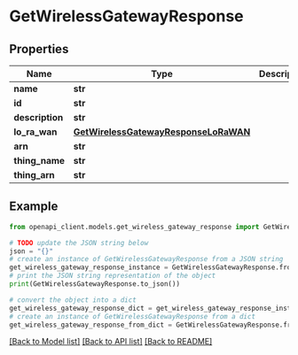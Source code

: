 # GetWirelessGatewayResponse


## Properties

Name | Type | Description | Notes
------------ | ------------- | ------------- | -------------
**name** | **str** |  | [optional] 
**id** | **str** |  | [optional] 
**description** | **str** |  | [optional] 
**lo_ra_wan** | [**GetWirelessGatewayResponseLoRaWAN**](GetWirelessGatewayResponseLoRaWAN.md) |  | [optional] 
**arn** | **str** |  | [optional] 
**thing_name** | **str** |  | [optional] 
**thing_arn** | **str** |  | [optional] 

## Example

```python
from openapi_client.models.get_wireless_gateway_response import GetWirelessGatewayResponse

# TODO update the JSON string below
json = "{}"
# create an instance of GetWirelessGatewayResponse from a JSON string
get_wireless_gateway_response_instance = GetWirelessGatewayResponse.from_json(json)
# print the JSON string representation of the object
print(GetWirelessGatewayResponse.to_json())

# convert the object into a dict
get_wireless_gateway_response_dict = get_wireless_gateway_response_instance.to_dict()
# create an instance of GetWirelessGatewayResponse from a dict
get_wireless_gateway_response_from_dict = GetWirelessGatewayResponse.from_dict(get_wireless_gateway_response_dict)
```
[[Back to Model list]](../README.md#documentation-for-models) [[Back to API list]](../README.md#documentation-for-api-endpoints) [[Back to README]](../README.md)



